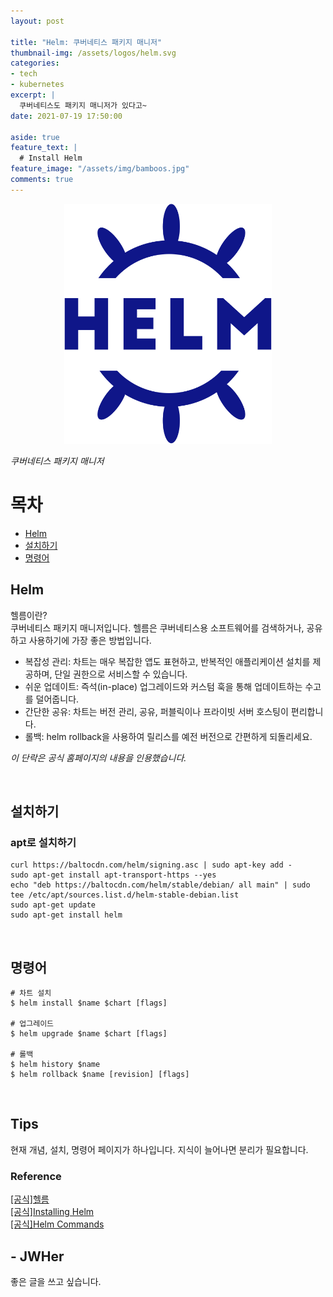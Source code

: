 ```yaml
---
layout: post

title: "Helm: 쿠버네티스 패키지 매니저"
thumbnail-img: /assets/logos/helm.svg
categories:
- tech
- kubernetes
excerpt: |
  쿠버네티스도 패키지 매니저가 있다고~
date: 2021-07-19 17:50:00

aside: true
feature_text: |
  # Install Helm
feature_image: "/assets/img/bamboos.jpg"
comments: true
---
```


<!-- more -->

<p align="center">
  <img src="/assets/logos/helm.svg" style="height: 40vmin;"/>
</p>

*쿠버네티스 패키지 매니저*  

# 목차
* [Helm](#helm)
* [설치하기](#설치하기)
* [명령어](#명령어)

## Helm
   
헬름이란?  
쿠버네티스 패키지 매니저입니다.
헬름은 쿠버네티스용 소프트웨어를 검색하거나, 공유하고 사용하기에 가장 좋은 방법입니다.

* 복잡성 관리: 차트는 매우 복잡한 앱도 표현하고, 반복적인 애플리케이션 설치를 제공하며, 단일 권한으로 서비스할 수 있습니다.
* 쉬운 업데이트: 즉석(in-place) 업그레이드와 커스텀 훅을 통해 업데이트하는 수고를 덜어줍니다.
* 간단한 공유: 차트는 버전 관리, 공유, 퍼블릭이나 프라이빗 서버 호스팅이 편리합니다.
* 롤백: helm rollback을 사용하여 릴리스를 예전 버전으로 간편하게 되돌리세요.

*이 단락은 공식 홈페이지의 내용을 인용했습니다.*

<br/>

## 설치하기

### apt로 설치하기

```shell
curl https://baltocdn.com/helm/signing.asc | sudo apt-key add -
sudo apt-get install apt-transport-https --yes
echo "deb https://baltocdn.com/helm/stable/debian/ all main" | sudo tee /etc/apt/sources.list.d/helm-stable-debian.list
sudo apt-get update
sudo apt-get install helm
```

<br/>

## 명령어

```shell
# 차트 설치
$ helm install $name $chart [flags]

# 업그레이드
$ helm upgrade $name $chart [flags]

# 롤백
$ helm history $name
$ helm rollback $name [revision] [flags]
```

<br/>

## Tips

현재 개념, 설치, 명령어 페이지가 하나입니다.
지식이 늘어나면 분리가 필요합니다.

### Reference  

[[공식]헬름](https://helm.sh/ko/)  
[[공식]Installing Helm](https://helm.sh/docs/intro/install/)  
[[공식]Helm Commands](https://helm.sh/docs/helm/helm/)

## - JWHer  
좋은 글을 쓰고 싶습니다.

<!-- update log -->
<!--
본문에 추가할 내용을 적는다.
검증 등 https://waspro.tistory.com/628
-->
